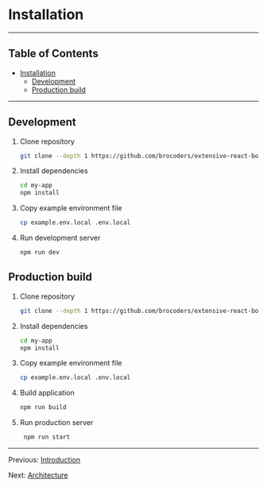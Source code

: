 # Installation

---

## Table of Contents <!-- omit in toc -->

- [Installation](#installation)
    - [Development](#development)
    - [Production build](#production-build)

---

## Development

1. Clone repository

   ```bash
   git clone --depth 1 https://github.com/brocoders/extensive-react-boilerplate.git my-app
   ```

1. Install dependencies

   ```bash
   cd my-app
   npm install
   ```

1. Copy example environment file

   ```bash
   cp example.env.local .env.local
   ```

1. Run development server

   ```bash
   npm run dev
   ```

## Production build

1. Clone repository

   ```bash
   git clone --depth 1 https://github.com/brocoders/extensive-react-boilerplate.git my-app
   ```

1. Install dependencies

   ```bash
   cd my-app
   npm install
   ```

1. Copy example environment file

   ```bash
   cp example.env.local .env.local
   ```

1. Build application

   ```bash
   npm run build
   ```

1. Run production server

   ```bash
    npm run start
    ```

---

Previous: [Introduction](introduction.md)

Next: [Architecture](architecture.md)
